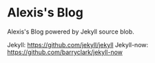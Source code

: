 # Alexis's Blog

Alexis's Blog powered by Jekyll source blob.

Jekyll: https://github.com/jekyll/jekyll
Jekyll-now: https://github.com/barryclark/jekyll-now

